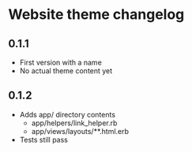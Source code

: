 # Website theme changelog

## 0.1.1

* First version with a name
* No actual theme content yet

## 0.1.2

* Adds app/ directory contents
  * app/helpers/link_helper.rb
  * app/views/layouts/**.html.erb
* Tests still pass
